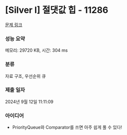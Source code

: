 # [Silver I] 절댓값 힙 - 11286 

[문제 링크](https://www.acmicpc.net/problem/11286) 

### 성능 요약

메모리: 29720 KB, 시간: 304 ms

### 분류

자료 구조, 우선순위 큐

### 제출 일자

2024년 9월 12일 11:11:09

### 아이디어
* PriorityQueue와 Comparator를 쓰면 아주 쉽게 풀 수 있다!

